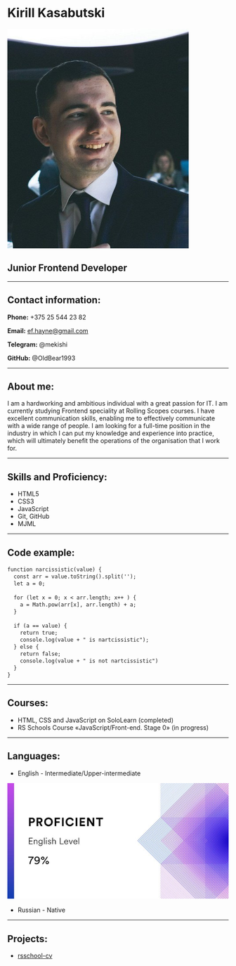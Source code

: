 
# Kirill Kasabutski

![photo](610242374.jpeg "photo")

## Junior Frontend Developer

***

## Contact information:

**Phone:** +375 25 544 23 82

**Email:** ef.hayne@gmail.com

**Telegram:** @mekishi

**GitHub:** @OldBear1993

***

## About me:

I am a hardworking and ambitious individual with a great passion for IT. I am currently studying Frontend speciality at Rolling Scopes courses. I have excellent communication skills, enabling me to effectively communicate with a wide range of people. I am looking for a full-time position in the industry in which I can put my knowledge and experience into practice, which will ultimately benefit the operations of the organisation that I work for.

***

## Skills and Proficiency:

* HTML5
* CSS3
* JavaScript
* Git, GitHub
* MJML

***

## Code example:

```
function narcissistic(value) {
  const arr = value.toString().split('');
  let a = 0;
  
  for (let x = 0; x < arr.length; x++ ) {
    a = Math.pow(arr[x], arr.length) + a;
  }
  
  if (a == value) {
    return true;
    console.log(value + " is nartcissistic");
  } else {
    return false;
    console.log(value + " is not nartcissistic")
  }
}
```

***

## Courses:

* HTML, CSS and JavaScript on SoloLearn (completed)
* RS Schools Course «JavaScript/Front-end. Stage 0» (in progress)

***

## Languages:

* English - Intermediate/Upper-intermediate

![eng](wvkrTL4J.jpg "eng lvl skills img")

* Russian - Native

***

## Projects:

* [rsschool-cv](https://github.com/OldBear1993/rsschool-cv)
